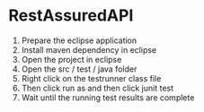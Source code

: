 # RestAssuredAPI

1. Prepare the eclipse application
2. Install maven dependency in eclipse
3. Open the project in eclipse
4. Open the src / test / java folder
5. Right click on the testrunner class file
6. Then click run as and then click junit test
7. Wait until the running test results are complete

